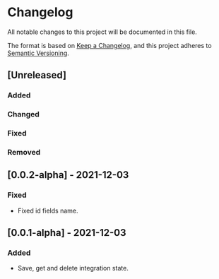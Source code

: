 # Changelog

All notable changes to this project will be documented in this file.

The format is based on [Keep a Changelog](https://keepachangelog.com/en/1.0.0/),
and this project adheres to [Semantic Versioning](https://semver.org/spec/v2.0.0.html).

## [Unreleased]

### Added

### Changed

### Fixed

### Removed

## [0.0.2-alpha] - 2021-12-03

### Fixed

- Fixed id fields name.

## [0.0.1-alpha] - 2021-12-03

### Added

- Save, get and delete integration state.

